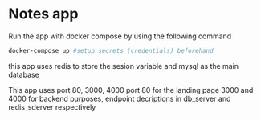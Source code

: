 # Notes app

Run the app with docker compose by using the following command

```bash
docker-compose up #setup secrets (credentials) beforehand
```

this app uses redis to store the sesion variable and mysql as the main database

This app uses port 80, 3000, 4000 
port 80 for the landing page
3000 and 4000 for backend purposes, endpoint decriptions in db_server and redis_sderver respectively



